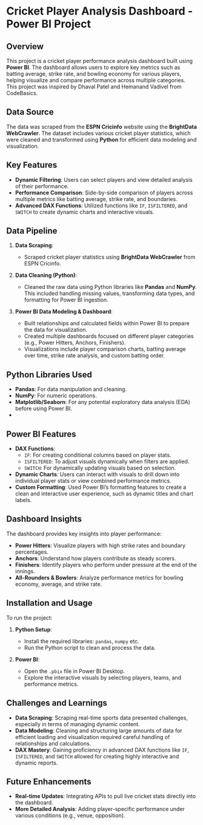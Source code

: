 # Cricket Player Analysis Dashboard - Power BI Project

## Overview
This project is a cricket player performance analysis dashboard built using **Power BI**. The dashboard allows users to explore key metrics such as batting average, strike rate, and bowling economy for various players, helping visualize and compare performance across multiple categories. This project was inspired by Dhaval Patel and Hemanand Vadivel from CodeBasics.

## Data Source
The data was scraped from the **ESPN Cricinfo** website using the **BrightData WebCrawler**. The dataset includes various cricket player statistics, which were cleaned and transformed using **Python** for efficient data modeling and visualization.

## Key Features
- **Dynamic Filtering**: Users can select players and view detailed analysis of their performance.
- **Performance Comparison**: Side-by-side comparison of players across multiple metrics like batting average, strike rate, and boundaries.
- **Advanced DAX Functions**: Utilized functions like `IF`, `ISFILTERED`, and `SWITCH` to create dynamic charts and interactive visuals.

## Data Pipeline
1. **Data Scraping**: 
   - Scraped cricket player statistics using **BrightData WebCrawler** from ESPN Cricinfo.
   
2. **Data Cleaning (Python)**: 
   - Cleaned the raw data using Python libraries like **Pandas** and **NumPy**. This included handling missing values, transforming data types, and formatting for Power BI ingestion.

3. **Power BI Data Modeling & Dashboard**:
   - Built relationships and calculated fields within Power BI to prepare the data for visualization.
   - Created multiple dashboards focused on different player categories (e.g., Power Hitters, Anchors, Finishers).
   - Visualizations include player comparison charts, batting average over time, strike rate analysis, and custom batting order.

## Python Libraries Used
- **Pandas**: For data manipulation and cleaning.
- **NumPy**: For numeric operations.
- **Matplotlib/Seaborn**: For any potential exploratory data analysis (EDA) before using Power BI.
-   
## Power BI Features
- **DAX Functions**:
   - `IF`: For creating conditional columns based on player stats.
   - `ISFILTERED`: To adjust visuals dynamically when filters are applied.
   - `SWITCH`: For dynamically updating visuals based on selection.
- **Dynamic Charts**: Users can interact with visuals to drill down into individual player stats or view combined performance metrics.
- **Custom Formatting**: Used Power BI’s formatting features to create a clean and interactive user experience, such as dynamic titles and chart labels.

## Dashboard Insights
The dashboard provides key insights into player performance:
- **Power Hitters**: Visualize players with high strike rates and boundary percentages.
- **Anchors**: Understand how players contribute as steady scorers.
- **Finishers**: Identify players who perform under pressure at the end of the innings.
- **All-Rounders & Bowlers**: Analyze performance metrics for bowling economy, average, and strike rate.

## Installation and Usage
To run the project:
1. **Python Setup**:
   - Install the required libraries: `pandas`, `numpy` etc.
   - Run the Python script to clean and process the data.
   
2. **Power BI**:
   - Open the `.pbix` file in Power BI Desktop.
   - Explore the interactive visuals by selecting players, teams, and performance metrics.
   
## Challenges and Learnings
- **Data Scraping**: Scraping real-time sports data presented challenges, especially in terms of managing dynamic content.
- **Data Modeling**: Cleaning and structuring large amounts of data for efficient loading and visualization required careful handling of relationships and calculations.
- **DAX Mastery**: Gaining proficiency in advanced DAX functions like `IF`, `ISFILTERED`, and `SWITCH` allowed for creating highly interactive and dynamic reports.

## Future Enhancements
- **Real-time Updates**: Integrating APIs to pull live cricket stats directly into the dashboard.
- **More Detailed Analysis**: Adding player-specific performance under various conditions (e.g., venue, opposition).

